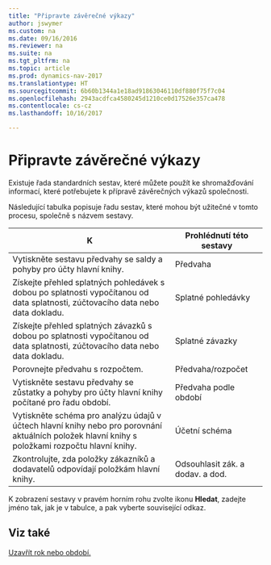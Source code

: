 ```yaml
---
title: "Připravte závěrečné výkazy"
author: jswymer
ms.custom: na
ms.date: 09/16/2016
ms.reviewer: na
ms.suite: na
ms.tgt_pltfrm: na
ms.topic: article
ms.prod: dynamics-nav-2017
ms.translationtype: HT
ms.sourcegitcommit: 6b60b1344a1e18ad91863046110df880f75f7c04
ms.openlocfilehash: 2943acdfca4580245d1210ce0d17526e357ca478
ms.contentlocale: cs-cz
ms.lasthandoff: 10/16/2017

---
```

# <a name="prepare-closing-statements"></a>Připravte závěrečné výkazy
Existuje řada standardních sestav, které můžete použít ke shromažďování informací, které potřebujete k přípravě závěrečných výkazů společnosti.

Následující tabulka popisuje řadu sestav, které mohou být užitečné v tomto procesu, společně s názvem sestavy.


|K     |Prohlédnutí této sestavy       |
|-------|----------------------|
|Vytiskněte sestavu předvahy se saldy a pohyby pro účty hlavní knihy.|Předvaha|
|Získejte přehled splatných pohledávek s dobou po splatnosti vypočítanou od data splatnosti, zúčtovacího data nebo data dokladu.|Splatné pohledávky|
|Získejte přehled splatných závazků s dobou po splatnosti vypočítanou od data splatnosti, zúčtovacího data nebo data dokladu.|Splatné závazky|
|Porovnejte předvahu s rozpočtem.|Předvaha/rozpočet|
|Vytiskněte sestavu předvahy se zůstatky a pohyby pro účty hlavní knihy počítané pro řadu období.|Předvaha podle období|
|Vytiskněte schéma pro analýzu údajů v účtech hlavní knihy nebo pro porovnání aktuálních položek hlavní knihy s položkami rozpočtu hlavní knihy.|Účetní schéma|
|Zkontrolujte, zda položky zákazníků a dodavatelů odpovídají položkám hlavní knihy.|Odsouhlasit zák. a dodav. a dod.|
K zobrazení sestavy v pravém horním rohu zvolte ikonu **Hledat**, zadejte jméno tak, jak je v tabulce, a pak vyberte související odkaz.
## <a name="see-also"></a>Viz také
[Uzavřít rok nebo období.](year-close-years-periods.md)

